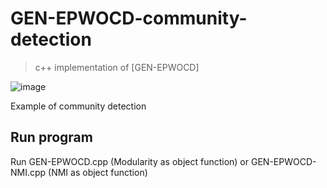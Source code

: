 # GEN-EPWOCD-community-detection
>c++ implementation of [GEN-EPWOCD]


  ![image](https://github.com/user-attachments/assets/47f3eac0-2c45-4279-9849-88f80f74c74f)


Example of community detection


<h2>Run program</h2>
Run GEN-EPWOCD.cpp (Modularity as object function) or GEN-EPWOCD-NMI.cpp (NMI as object function)
